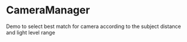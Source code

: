 # CameraManager
Demo to select best match for camera according to the subject distance and light level range
